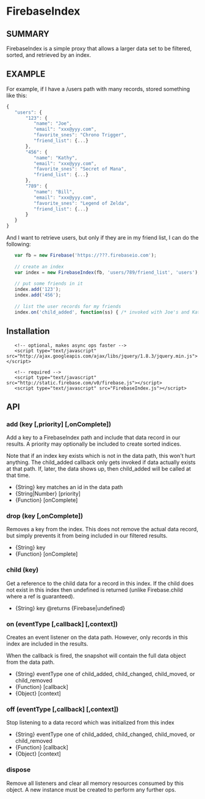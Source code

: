 
# FirebaseIndex

## SUMMARY

FirebaseIndex is a simple proxy that allows a larger data set to be filtered, sorted, and retrieved
by an index.

## EXAMPLE

For example, if I have a /users path with many records, stored something like this:

```javascript
{
   "users": {
       "123": {
          "name": "Joe",
          "email": "xxx@yyy.com",
          "favorite_snes": "Chrono Trigger",
          "friend_list": {...}
       },
       "456": {
          "name": "Kathy",
          "email": "xxx@yyy.com",
          "favorite_snes": "Secret of Mana",
          "friend_list": {...}
       },
       "789": {
          "name": "Bill",
          "email": "xxx@yyy.com",
          "favorite_snes": "Legend of Zelda",
          "friend_list": {...}
       }
   }
}
```

And I want to retrieve users, but only if they are in my friend list, I can do the following:

```javascript
   var fb = new Firebase('https://???.firebaseio.com');
   
   // create an index
   var index = new FirebaseIndex(fb, 'users/789/friend_list', 'users');
   
   // put some friends in it
   index.add('123');
   index.add('456');
   
   // list the user records for my friends
   index.on('child_added', function(ss) { /* invoked with Joe's and Kathy's user records */ });
```

## Installation

```
   <!-- optional, makes async ops faster -->
   <script type="text/javascript" src="http://ajax.googleapis.com/ajax/libs/jquery/1.8.3/jquery.min.js"></script>

   <!-- required -->
   <script type="text/javascript" src="http://static.firebase.com/v0/firebase.js"></script>
   <script type="text/javascript" src="FirebaseIndex.js"></script>
```

## API

### add (key [,priority] [,onComplete])

Add a key to a FirebaseIndex path and include that data record in our results. A priority may optionally be
included to create sorted indices.

Note that if an index key exists which is not in the data path, this won't hurt anything. The child_added
callback only gets invoked if data actually exists at that path. If, later, the data shows up, then child_added
will be called at that time.

   - {String} key  matches an id in the data path
   - {String|Number} [priority]
   - {Function} [onComplete]


### drop (key [,onComplete])

Removes a key from the index. This does not remove the actual data record, but simply prevents it from being
included in our filtered results.

   - {String} key
   - {Function} [onComplete]

### child (key)

Get a reference to the child data for a record in this index. If the child does not exist in this index
then undefined is returned (unlike Firebase.child where a ref is guaranteed).

   - {String} key
@returns {Firebase|undefined}

### on (eventType [,callback] [,context])
Creates an event listener on the data path. However, only records in this index are included in
the results.

When the callback is fired, the snapshot will contain the full data object from the data path.

   - {String}   eventType  one of child_added, child_changed, child_moved, or child_removed
   - {Function} [callback]
   - {Object}   [context]
   
### off (eventType [,callback] [,context])

Stop listening to a data record which was initialized from this index

   - {String}   eventType  one of child_added, child_changed, child_moved, or child_removed
   - {Function} [callback]
   - {Object}   [context]

### dispose
Remove all listeners and clear all memory resources consumed by this object. A new instance must
be created to perform any further ops.
